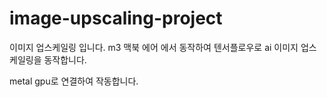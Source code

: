 # image-upscaling-project



이미지 업스케일링 입니다.
m3 맥북 에어 에서 동작하여 텐서플로우로 ai 이미지 업스케일링을 동작합니다.

metal gpu로 연결하여 작동합니다.
